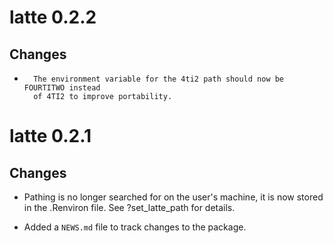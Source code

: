 # latte 0.2.2

## Changes

*		The environment variable for the 4ti2 path should now be FOURTITWO instead 
		of 4TI2 to improve portability.


# latte 0.2.1

## Changes

*   Pathing is no longer searched for on the user's machine, it is now stored in 
    the .Renviron file. See ?set_latte_path for details.

*   Added a `NEWS.md` file to track changes to the package.
